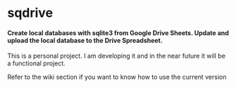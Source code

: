 # sqdrive

#### Create local databases with sqlite3 from Google Drive Sheets. Update and upload the local database to the Drive Spreadsheet.

This is a personal project. I am developing it and in the near future it will be a functional project.

Refer to the wiki section if you want to know how to use the current version
